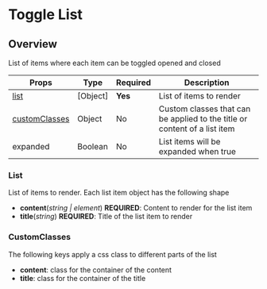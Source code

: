 # Toggle List

## Overview

List of items where each item can be toggled opened and closed


Props | Type | Required | Description
----- | ---- | -------- | -----------
[list](#list) | [Object] | **Yes** | List of items to render
[customClasses](#customClasses) | Object | No | Custom classes that can be applied to the title or content of a list item
expanded | Boolean | No | List items will be expanded when true

### List

List of items to render. Each list item object has the following shape

- **content**(*string | element*) **REQUIRED**: Content to render for the list item
- **title**(*string*) **REQUIRED**: Title of the list item to render

### CustomClasses

The following keys apply a css class to different parts of the list

- **content**: class for the container of the content
- **title**: class for the container of the title
